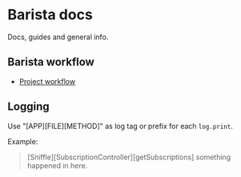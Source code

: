 # Barista docs

Docs, guides and general info.

## Barista workflow

- [Project workflow](project-workflow.md)

## Logging

Use "[APP][FILE][METHOD]" as log tag or prefix for each `log.print`.

Example:
> [Sniffle][SubscriptionController][getSubscriptions] something happened in here.
